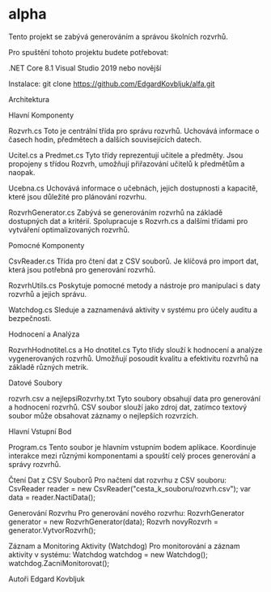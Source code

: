 # alpha

Tento projekt se zabývá generováním a správou školních rozvrhů.

Pro spuštění tohoto projektu budete potřebovat:

.NET Core 8.1
Visual Studio 2019 nebo novější

Instalace:
git clone https://github.com/EdgardKovbljuk/alfa.git

Architektura

Hlavní Komponenty

Rozvrh.cs
Toto je centrální třída pro správu rozvrhů. Uchovává informace o časech hodin, předmětech a dalších souvisejících datech.

Ucitel.cs a Predmet.cs
Tyto třídy reprezentují učitele a předměty. Jsou propojeny s třídou Rozvrh, umožňují přiřazování učitelů k předmětům a naopak.

Ucebna.cs
Uchovává informace o učebnách, jejich dostupnosti a kapacitě, které jsou důležité pro plánování rozvrhu.

RozvrhGenerator.cs
Zabývá se generováním rozvrhů na základě dostupných dat a kritérií. Spolupracuje s Rozvrh.cs a dalšími třídami pro vytváření optimalizovaných rozvrhů.

Pomocné Komponenty

CsvReader.cs
Třída pro čtení dat z CSV souborů. Je klíčová pro import dat, která jsou potřebná pro generování rozvrhů.

RozvrhUtils.cs
Poskytuje pomocné metody a nástroje pro manipulaci s daty rozvrhů a jejich správu.

Watchdog.cs
Sleduje a zaznamenává aktivity v systému pro účely auditu a bezpečnosti.

Hodnocení a Analýza

RozvrhHodnotitel.cs a Ho dnotitel.cs
Tyto třídy slouží k hodnocení a analýze vygenerovaných rozvrhů. Umožňují posoudit kvalitu a efektivitu rozvrhů na základě různých metrik.

Datové Soubory

rozvrh.csv a nejlepsiRozvrhy.txt
Tyto soubory obsahují data pro generování a hodnocení rozvrhů. CSV soubor slouží jako zdroj dat, zatímco textový soubor může obsahovat záznamy o nejlepších rozvrzích.

Hlavní Vstupní Bod

Program.cs
Tento soubor je hlavním vstupním bodem aplikace. Koordinuje interakce mezi různými komponentami a spouští celý proces generování a správy rozvrhů.

Čtení Dat z CSV Souborů
Pro načtení dat rozvrhu z CSV souboru:
CsvReader reader = new CsvReader("cesta_k_souboru/rozvrh.csv");
var data = reader.NactiData();

Generování Rozvrhu
Pro generování nového rozvrhu:
RozvrhGenerator generator = new RozvrhGenerator(data);
Rozvrh novyRozvrh = generator.VytvorRozvrh();

Záznam a Monitoring Aktivity (Watchdog)
Pro monitorování a záznam aktivity v systému:
Watchdog watchdog = new Watchdog();
watchdog.ZacniMonitorovat();



Autoři
Edgard Kovbljuk
